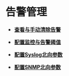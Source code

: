 # 告警管理<a name="mrs_01_0236"></a>

-   **[查看与手动清除告警](查看与手动清除告警-4.md)**  

-   **[配置监控与告警阈值](配置监控与告警阈值.md)**  

-   **[配置Syslog北向参数](配置Syslog北向参数.md)**  

-   **[配置SNMP北向参数](配置SNMP北向参数.md)**  


